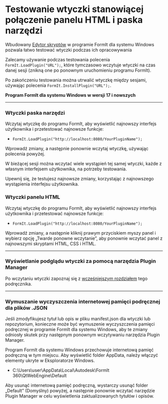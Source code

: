 # Testowanie wtyczki stanowiącej połączenie panelu HTML i paska narzędzi

Wbudowany [Edytor skryptów](../advanced-development/setting-up-formit-for-development.md) w programie FormIt dla systemu Windows pozwala łatwo testować wtyczki podczas ich opracowywania

Zalecamy używanie podczas testowania polecenia `FormIt.LoadPlugin("URL");`, które tymczasowo wczytuje wtyczki na czas danej sesji (znikną one po ponownym uruchomieniu programu FormIt).&#x20;

Po zakończeniu testowania można utrwalić wtyczkę między sesjami, używając polecenia `FormIt.InstallPlugin("URL");`.

**Program FormIt dla systemu Windows w wersji 17 i nowszych**

****

### **Wtyczki paska narzędzi**

Wczytaj wtyczkę do programu FormIt, aby wyświetlić najnowszy interfejs użytkownika i przetestować najnowsze funkcje:

* `FormIt.LoadPlugin("http://localhost:8080/YourPluginName");`

Wprowadź zmiany, a następnie ponownie wczytaj wtyczkę, używając polecenia powyżej.

W bieżącej sesji można wczytać wiele wystąpień tej samej wtyczki, każde z własnym interfejsem użytkownika, na potrzeby testowania.

Upewnij się, że testujesz najnowsze zmiany, korzystając z najnowszego wystąpienia interfejsu użytkownika.



### **Wtyczki panelu HTML**

Wczytaj wtyczkę do programu FormIt, aby wyświetlić najnowszy interfejs użytkownika i przetestować najnowsze funkcje:

* `FormIt.LoadPlugin("http://localhost:8080/YourPluginName");`

Wprowadź zmiany, a następnie kliknij prawym przyciskiem myszy panel i wybierz opcję „Twarde ponowne wczytanie”, aby ponownie wczytać panel z najnowszymi skryptami HTML, CSS i HTML.

****

### **Wyświetlanie podglądu wtyczki za pomocą narzędzia Plugin Manager**

Po wczytaniu wtyczki zapoznaj się z [wcześniejszym rozdziałem](../advanced-development/previewing-a-plugin-in-the-plugin-manager.md) tego podręcznika.

****

### **Wymuszanie wyczyszczenia internetowej pamięci podręcznej dla plików .JSON**

Jeśli zmodyfikujesz tytuł lub opis w pliku manifest.json dla wtyczki lub repozytorium, konieczne może być wymuszenie wyczyszczenia pamięci podręcznej w programie FormIt dla systemu Windows, aby te zmiany odniosły skutek przy następnym ponownym wczytywaniu narzędzia Plugin Manager.

Program FormIt dla systemu Windows przechowuje internetową pamięć podręczną w tym miejscu. Aby wyświetlić folder AppData, należy włączyć elementy ukryte w Eksploratorze Windows.

* C:\Users\user\AppData\Local\Autodesk\FormIt 360\QtWebEngine\Default

Aby usunąć internetową pamięć podręczną, wystarczy usunąć folder „Default” (Domyślny) powyżej, a następnie ponownie wczytać narzędzie Plugin Manager w celu wyświetlenia zaktualizowanych tytułów i opisów.
